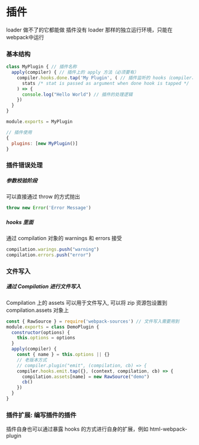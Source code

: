 # 插件
loader 做不了的它都能做
插件没有 loader 那样的独立运行环境，只能在webpack中运行

### 基本结构
```javascript
class MyPlugin { // 插件名称
  apply(compiler) { // 插件上的 apply 方法（必须要有）
    compiler.hooks.done.tap('My Plugin', ( // 插件监听的 hooks（compiler、complation）
      stats /* stat is passed as argument when done hook is tapped */
    ) => {
      console.log("Hello World") // 插件的处理逻辑
    })
  }
}

module.exports = MyPlugin

// 插件使用
{
  plugins: [new MyPlugin()]
}
```
### 插件错误处理
##### 参数校验阶段
可以直接通过 throw 的方式抛出
```javascript
throw new Error('Error Message')
```
##### hooks 里面
通过 compilation 对象的 warnings 和 errors 接受
```javascript
compilation.warings.push("warning")
compilation.errors.push("error")
```

### 文件写入
##### 通过 Compilation 进行文件写入
Compilation 上的 assets 可以用于文件写入, 可以将 zip 资源包设置到 compilation.assets 对象上
```javascript
const { RawSource } = require('webpack-sources') // 文件写入需要用到
module.exports = class DemoPlugin {
  constructor(options) {
    this.options = options
  }
  apply(compiler) {
    const { name } = this.options || {}
    // 老版本方式
    // compiler.plugin("emit", (compilation, cb) => {
    compiler.hooks.emit.tap({}, (context, compilation, cb) => {
      compilation.assets[name] = new RawSource("demo")
      cb()
    })
  }
}
```

### 插件扩展: 编写插件的插件
插件自身也可以通过暴露 hooks 的方式进行自身的扩展，例如 html-webpack-plugin